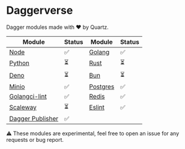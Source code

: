 # Daggerverse

Dagger modules made with ❤️ by Quartz.

| Module                           | Status | Module                 | Status |
|----------------------------------|--------|------------------------|--------|
| [Node](./node)                   | ✅      | [Golang](./golang)     | ✅      |
| [Python](./python)               | ⏳      | [Rust](./rust)         | ⏳      |
| [Deno](./deno)                   | ⏳      | [Bun](./bun)           | ⏳      |
| [Minio](./minio)                 | ✅      | [Postgres](./postgres) | ✅      |
| [Golangci-lint](./golangci-lint) | ✅      | [Redis](./redis)       | ✅      |
| [Scaleway](./scaleway)           | ⏳      | [Eslint](./eslint)     | ✅      |
| [Dagger Publisher](./dagger)     | ✅      |                        |         |


⚠️ These modules are experimental, feel free to open an issue for any requests or bug report.

